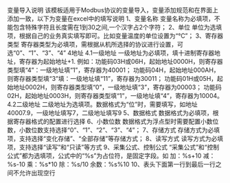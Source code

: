 变量导入说明
该模板适用于Modbus协议的变量导入，变量添加规范和在界面上添加一致，以下为变量在excel中的填写说明
1、变量名称
变量名称为必填项，不能包含特殊字符且长度需在1到30之间,一个汉字占2个字符；
2、单位
单位为选填项，根据自己的业务真实填写即可。比如变量温度的单位设置为“℃”；
3、寄存器类型
寄存器类型为必填项，需根据从机所选择的协议进行设置，可选“0”、“1”、“3”、“4”
4地址
4.1一级地址
一级地址为必填项，填十进制寄存器地址，寄存器为起始地址+1.
例如：功能码03H或06H，起始地址0000H，则寄存器类型填“4”：一级地址填“1”，寄存器为40001；
功能码04H，起始地址000AH，则寄存器类型填“3”填：一级地址填“11”，寄存器为30011；
功能码01H或05H，起始地址0002H，则寄存器类型填“0”，一级地址填“3”，寄存器为00003；
功能码02H，起始地址0003H，则寄存器类型填“1”，一级地址填“4”，寄存器为10004。
4.2二级地址
二级地址为选填项。数据格式为“位”时，需要填写，如地址40007.9，一级地址填写7，二级地址填写9
5、数据格式
数据格式为必填项，根据寄存器格式的配置进行选择
6、小数位数
数据格式为浮点型时需要配置小数位数，小数位数支持选择“0”、“1”、“2”、“3”、“4”；
7、存储方式
存储方式为必填项，支持选择“变化存储”、“全部存储”等存储方式；
8、读写方式
读写方式为必填项，支持选择“读写”和“只读”等方式
9、采集公式、控制公式
“采集公式”和“控制公式”都为选填项，公式中的“%s”为占位符，是固定字段。如
加：%s+10
减：%s-10
乘：%s*10
除：%s/10
余数：%s%10
10、表头下面第一行到最后一行之间不允许出现空行
